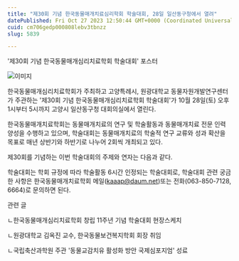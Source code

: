 ```yaml
---
title: "제30회 기념 한국동물매개치료심리학회 학술대회, 28일 일산동구청에서 열려"
datePublished: Fri Oct 27 2023 12:50:44 GMT+0000 (Coordinated Universal Time)
cuid: cm706gedp000808lebv3tbnzz
slug: 5839

---
```



'제30회 기념 한국동물매개심리치료학회 학술대회' 포스터

![이미지](https://cdn.hashnode.com/res/hashnode/image/upload/v1739259927539/569f0153-8abb-4224-9872-4f3ee8ab463e.jpeg)

한국동물매개심리치료학회가 주최하고 고양특례시, 원광대학교 동물자원개발연구센터가 주관하는 '제30회 기념 한국동물매개심리치료학회 학술대회'가 10월 28일(토) 오후 1시부터 5시까지 고양시 일산동구청 대회의실에서 열린다.

한국동물매개치료학회는 동물매개치료의 연구 및 학술활동과 동물매개치료 전문 인력 양성을 수행하고 있으며, 학술대회는 동물매개치료의 학술적 연구 교류와 성과 확산을 목표로 매년 상반기와 하반기로 나누어 2회씩 개최되고 있다.

제30회를 기념하는 이번 학술대회의 주제와 연자는 다음과 같다.

학술대회는 학회 규정에 따라 학술활동 6시간 인정되는 학술대회로, 학술대회 관련 궁금한 사항은 한국동물매개치료학회 메일(kaaap@daum.net)또는 전화(063-850-7128, 6664)로 문의하면 된다.

관련 글

ㄴ한국동물매개심리치료학회 창립 11주년 기념 학술대회 현장스케치

ㄴ원광대학교 김옥진 교수, 한국동물보건복지학회 회장 취임

ㄴ국립축산과학원 주관 '동물교감치유 활성화 방안 국제심포지엄' 성료